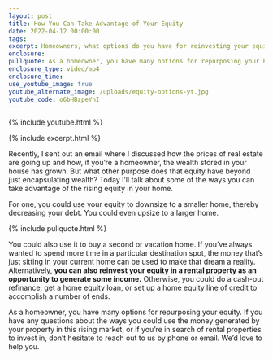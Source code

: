 ```yaml
---
layout: post
title: How You Can Take Advantage of Your Equity
date: 2022-04-12 00:00:00
tags:
excerpt: Homeowners, what options do you have for reinvesting your equity?
enclosure:
pullquote: As a homeowner, you have many options for repurposing your home equity.
enclosure_type: video/mp4
enclosure_time:
use_youtube_image: true
youtube_alternate_image: /uploads/equity-options-yt.jpg
youtube_code: o6bHBzpeYnI
---
```

{% include youtube.html %}

{% include excerpt.html %}

Recently, I sent out an email where I discussed how the prices of real estate are going up and how, if you’re a homeowner, the wealth stored in your house has grown. But what other purpose does that equity have beyond just encapsulating wealth? Today I’ll talk about some of the ways you can take advantage of the rising equity in your home.

For one, you could use your equity to downsize to a smaller home, thereby decreasing your debt. You could even upsize to a larger home.&nbsp;

{% include pullquote.html %}

You could also use it to buy a second or vacation home. If you’ve always wanted to spend more time in a particular destination spot, the money that’s just sitting in your current home can be used to make that dream a reality. Alternatively, **you can also reinvest your equity in a rental property as an opportunity to generate some income.** Otherwise, you could do a cash-out refinance, get a home equity loan, or set up a home equity line of credit to accomplish a number of ends.

As a homeowner, you have many options for repurposing your equity. If you have any questions about the ways you could use the money generated by your property in this rising market, or if you’re in search of rental properties to invest in, don’t hesitate to reach out to us by phone or email. We’d love to help you.
